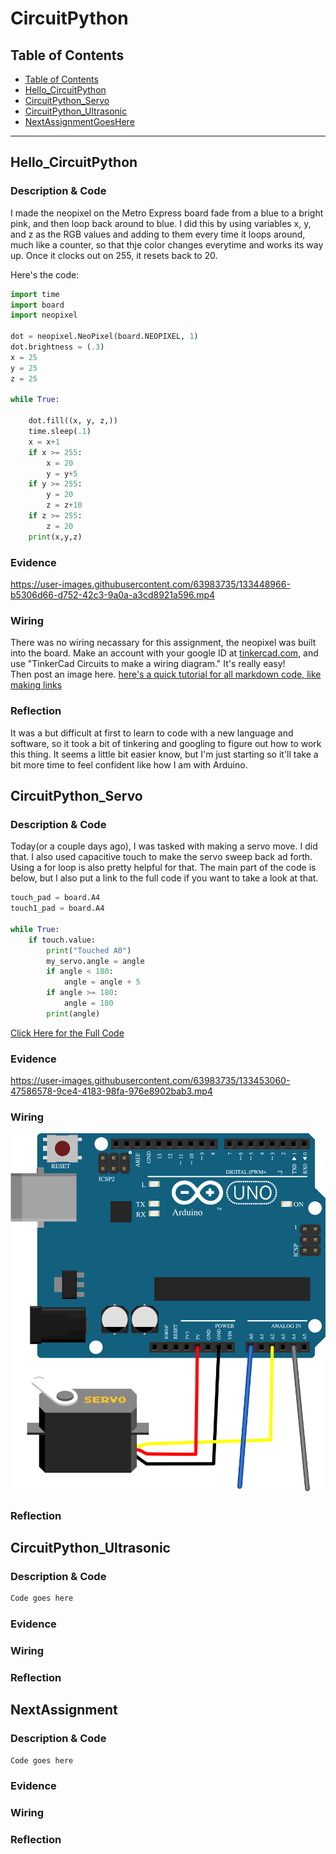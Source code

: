 # CircuitPython

## Table of Contents
* [Table of Contents](#TableOfContents)
* [Hello_CircuitPython](#Hello_CircuitPython)
* [CircuitPython_Servo](#CircuitPython_Servo)
* [CircuitPython_Ultrasonic](#CircuitPython_Ultrasonic)
* [NextAssignmentGoesHere](#NextAssignment)
---

## Hello_CircuitPython

### Description & Code
I made the neopixel on the Metro Express board fade from a blue to a bright pink, and then loop back around to blue. I did this by using variables x, y, and z as the RGB values and adding to them every time it loops around, much like a counter, so that thje color changes everytime and works its way up. Once it clocks out on 255, it resets back to 20.

Here's the code:

```python
import time
import board
import neopixel

dot = neopixel.NeoPixel(board.NEOPIXEL, 1)
dot.brightness = (.3)
x = 25
y = 25
z = 25

while True:

    dot.fill((x, y, z,))
    time.sleep(.1)
    x = x+1
    if x >= 255:
        x = 20
        y = y+5
    if y >= 255:
        y = 20
        z = z+10
    if z >= 255:
        z = 20
    print(x,y,z)
```

### Evidence


https://user-images.githubusercontent.com/63983735/133448966-b5306d66-d752-42c3-9a0a-a3cd8921a596.mp4


### Wiring
There was no wiring necassary for this assignment, the neopixel was built into the board.
Make an account with your google ID at [tinkercad.com](https://www.tinkercad.com/learn/circuits), and use "TinkerCad Circuits to make a wiring diagram."  It's really easy!  
Then post an image here.   [here's a quick tutorial for all markdown code, like making links](https://guides.github.com/features/mastering-markdown/)

### Reflection
It was a but difficult at first to learn to code with a new language and software, so it took a bit of tinkering and googling to figure out how to work this thing. It seems a little bit easier know, but I'm just starting so it'll take a bit more time to feel confident like how I am with Arduino.

## CircuitPython_Servo

### Description & Code

Today(or a couple days ago), I was tasked with making a servo move. I did that. I also used capacitive touch to make the servo sweep back ad forth. Using a for loop is also pretty helpful for that. The main part of the code is below, but I also put a link to the full code if you want to take a look at that.

```python
touch_pad = board.A4
touch1_pad = board.A4

while True:
    if touch.value:
        print("Touched A0")
        my_servo.angle = angle
        if angle < 180:
            angle = angle + 5
        if angle >= 180:
            angle = 180
        print(angle)
```
[Click Here for the Full Code](https://github.com/shrey45/CircuitPython/blob/main/Code/Servo.py)

### Evidence

https://user-images.githubusercontent.com/63983735/133453060-47586578-9ce4-4183-98fa-976e8902bab3.mp4

### Wiring

![](https://github.com/hheisig51/VigilantWaddle/blob/main/Diagrams/Renders/CircuitPython_Servo.png?raw=true)

### Reflection




## CircuitPython_Ultrasonic

### Description & Code

```python
Code goes here

```

### Evidence

### Wiring

### Reflection





## NextAssignment

### Description & Code

```python
Code goes here

```

### Evidence

### Wiring

### Reflection
